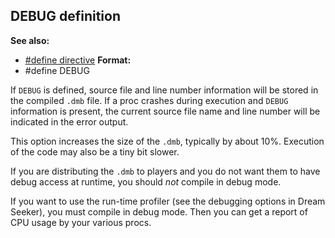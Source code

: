 ## DEBUG definition
**See also:**
+   [#define directive](/ref/DM/preprocessor/define.md) <!-- -->
**Format:**
+   #define DEBUG


If `DEBUG` is defined, source file and line number information
will be stored in the compiled `.dmb` file. If a proc crashes during
execution and `DEBUG` information is present, the current source file
name and line number will be indicated in the error output.


This option increases the size of the `.dmb`, typically by
about 10%. Execution of the code may also be a tiny bit slower.


If you are distributing the `.dmb` to players and you do not
want them to have debug access at runtime, you should *not* compile in
debug mode. 

If you want to use the run-time profiler (see the
debugging options in Dream Seeker), you must compile in debug mode. Then
you can get a report of CPU usage by your various procs.